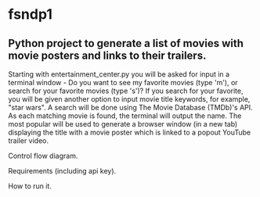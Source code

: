 fsndp1
======

Python project to generate a list of movies with movie posters and links to their trailers.
-------------------------------------------------------------------------------------------

Starting with entertainment_center.py you will be asked for input in a terminal window - Do you want to see my favorite movies (type 'm'), or search for your favorite movies (type 's')?
If you search for your favorite, you will be given another option to input movie title keywords, for example, "star wars".
A search will be done using The Movie Database (TMDb)'s API.  As each matching movie is found, the terminal will output the name.  The most popular will be used to generate a browser window (in a new tab) displaying the title with a movie poster which is linked to a popout YouTube trailer video.

Control flow diagram.

Requirements (including api key).



How to run it.
